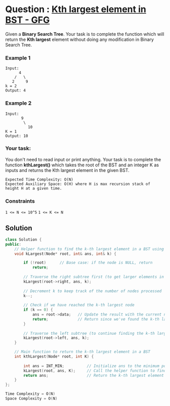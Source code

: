 # Question : [Kth largest element in BST - GFG](https://www.geeksforgeeks.org/problems/kth-largest-element-in-bst/1)

Given a **Binary Search Tree**. Your task is to complete the function which will return the **Kth largest** element without doing any modification in Binary Search Tree.

### Example 1
```
Input:
      4
    /   \
   2     9
k = 2 
Output: 4
```

### Example 2
```
Input:
       9
        \ 
          10
K = 1
Output: 10
```
### Your task:
You don't need to read input or print anything. Your task is to complete the function **kthLargest()** which takes the root of the BST and an integer K as inputs and returns the Kth largest element in the given BST.

```
Expected Time Complexity: O(N)
Expected Auxiliary Space: O(H) where H is max recursion stack of height H at a given time.
```

### Constraints
`1 <= N <= 10^5`
`1 <= K <= N`

## Solution

```Cpp
class Solution {
public:
    // Helper function to find the k-th largest element in a BST using in-order traversal
    void kLargest(Node* root, int& ans, int& k) {

        if (!root)      // Base case: if the node is NULL, return
            return;
        
        // Traverse the right subtree first (to get larger elements in descending order)
        kLargest(root->right, ans, k);
        
        // Decrement k to keep track of the number of nodes processed
        k--;
        
        // Check if we have reached the k-th largest node
        if (k == 0) {
            ans = root->data;   // Update the result with the current node's value
            return;             // Return since we've found the k-th largest element
        }
        
        // Traverse the left subtree (to continue finding the k-th largest element)
        kLargest(root->left, ans, k);
    }

    // Main function to return the k-th largest element in a BST
    int kthLargest(Node* root, int K) {
        
        int ans = INT_MIN;          // Initialize ans to the minimum possible integer value
        kLargest(root, ans, K);     // Call the helper function to find the k-th largest element
        return ans;                 // Return the k-th largest element
    }
};

Time Complexity = O(N)
Space Complexity = O(N)
```